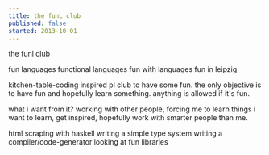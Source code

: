 ```yaml
---
title: the funL club
published: false
started: 2013-10-01
---
```


the funl club

fun languages
functional languages
fun with languages
fun in leipzig

kitchen-table-coding inspired pl club to have some fun. the only
objective is to have fun and hopefully learn something. anything
is allowed if it's fun.

what i want from it? working with other people, forcing me to learn
things i want to learn, get inspired, hopefully work with smarter
people than me.

html scraping with haskell
writing a simple type system
writing a compiler/code-generator
looking at fun libraries
